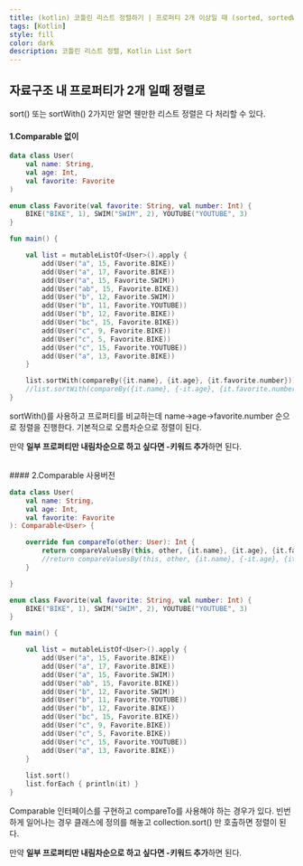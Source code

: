 ```yaml
---
title: (kotlin) 코틀린 리스트 정렬하기 | 프로퍼티 2개 이상일 때 (sorted, sortedWith)
tags: [Kotlin]
style: fill
color: dark
description: 코틀린 리스트 정렬, Kotlin List Sort
---
```


## 자료구조 내 프로퍼티가 2개 일때 정렬로

sort() 또는 sortWith() 2가지만 알면 웬만한 리스트 정렬은 다 처리할 수 있다.

#### 1.Comparable 없이

```kotlin
data class User(
    val name: String,
    val age: Int,
    val favorite: Favorite
)

enum class Favorite(val favorite: String, val number: Int) {
    BIKE("BIKE", 1), SWIM("SWIM", 2), YOUTUBE("YOUTUBE", 3)
}

fun main() {

    val list = mutableListOf<User>().apply {
        add(User("a", 15, Favorite.BIKE))
        add(User("a", 17, Favorite.BIKE))
        add(User("a", 15, Favorite.SWIM))
        add(User("ab", 15, Favorite.BIKE))
        add(User("b", 12, Favorite.SWIM))
        add(User("b", 11, Favorite.YOUTUBE))
        add(User("b", 12, Favorite.BIKE))
        add(User("bc", 15, Favorite.BIKE))
        add(User("c", 9, Favorite.BIKE))
        add(User("c", 5, Favorite.BIKE))
        add(User("c", 15, Favorite.YOUTUBE))
        add(User("a", 13, Favorite.BIKE))
    }

    list.sortWith(compareBy({it.name}, {it.age}, {it.favorite.number}))
    //list.sortWith(compareBy({it.name}, {-it.age}, {it.favorite.number}))
}
```
sortWith()를 사용하고 프로퍼티를 비교하는데 name->age->favorite.number 순으로 정렬을 진행한다.
기본적으로 오름차순으로 정렬이 된다.

만약 **일부 프로퍼티만 내림차순으로 하고 싶다면 -키워드 추가**하면 된다.

<br>
#### 2.Comparable 사용버전

```kotlin
data class User(
    val name: String,
    val age: Int,
    val favorite: Favorite
): Comparable<User> {

    override fun compareTo(other: User): Int {
        return compareValuesBy(this, other, {it.name}, {it.age}, {it.favorite.number})
        //return compareValuesBy(this, other, {it.name}, {-it.age}, {it.favorite.number})
    }

}

enum class Favorite(val favorite: String, val number: Int) {
    BIKE("BIKE", 1), SWIM("SWIM", 2), YOUTUBE("YOUTUBE", 3)
}

fun main() {

    val list = mutableListOf<User>().apply {
        add(User("a", 15, Favorite.BIKE))
        add(User("a", 17, Favorite.BIKE))
        add(User("a", 15, Favorite.SWIM))
        add(User("ab", 15, Favorite.BIKE))
        add(User("b", 12, Favorite.SWIM))
        add(User("b", 11, Favorite.YOUTUBE))
        add(User("b", 12, Favorite.BIKE))
        add(User("bc", 15, Favorite.BIKE))
        add(User("c", 9, Favorite.BIKE))
        add(User("c", 5, Favorite.BIKE))
        add(User("c", 15, Favorite.YOUTUBE))
        add(User("a", 13, Favorite.BIKE))
    }
    
    list.sort()
    list.forEach { println(it) }
}
```
Comparable 인터페이스를 구현하고 compareTo를 사용해야 하는 경우가 있다.
빈번하게 일어나는 경우 클래스에 정의를 해놓고 collection.sort() 만 호출하면 정렬이 된다.

만약 **일부 프로퍼티만 내림차순으로 하고 싶다면 -키워드 추가**하면 된다.